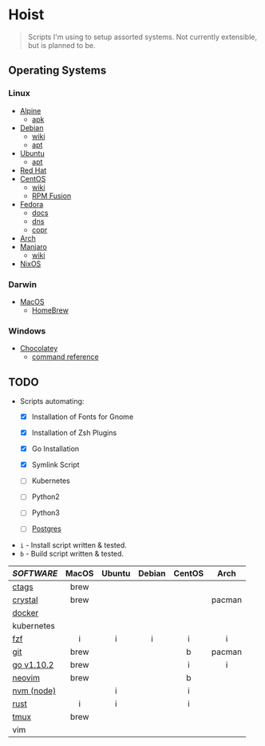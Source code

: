 # Hoist

> Scripts I'm using to setup assorted systems.
> Not currently extensible, but is planned to be.


## Operating Systems

### Linux
- [Alpine](https://pkgs.alpinelinux.org/packages)
  - [apk](https://pkgs.alpinelinux.org/packages)
- [Debian](https://www.debian.org/)
  - [wiki](https://wiki.debian.org/FrontPage)
  - [apt](https://packages.ubuntu.com/search?keywords=apt)
- [Ubuntu](https://www.ubuntu.com/desktop)
  - [apt](https://packages.ubuntu.com/search?keywords=apt)
- [Red Hat](https://www.redhat.com/en)
- [CentOS](https://www.centos.org/)
  - [wiki](https://wiki.centos.org/)
  - [RPM Fusion](https://copr.fedorainfracloud.org/)
- [Fedora](https://getfedora.org/)
  - [docs](https://docs.fedoraproject.org/)
  - [dns](https://github.com/rpm-software-management/dnf/wiki)
  - [copr](https://copr.fedorainfracloud.org/)
- [Arch](https://wiki.archlinux.org/)
- [Manjaro](https://manjaro.org/get-manjaro/)
  - [wiki](https://wiki.manjaro.org/index.php?title=Main_Page)
- [NixOS](https://nixos.org/)

### Darwin
- [MacOS](https://www.apple.com/macos/high-sierra/)
  - [HomeBrew](http://braumeister.org/)

### Windows
- [Chocolatey](https://chocolatey.org/packages)
  - [command reference](https://chocolatey.org/docs/commands-reference)

## TODO
- Scripts automating:
  - [x] Installation of Fonts for Gnome
  - [x] Installation of Zsh Plugins
  - [x] Go Installation
  - [x] Symlink Script
  - [ ] Kubernetes
  - [ ] Python2
  - [ ] Python3
  - [ ] [Postgres](https://hevodata.com/blog/how-to-install-and-use-postgresql-on-ubuntu-16-04/)


- `i` - Install script written & tested.
- `b` - Build script written & tested.

|                                *SOFTWARE*                                 | MacOS | Ubuntu | Debian | CentOS |  Arch  |
| :------------------------------------------------------------------------ | :---: | :----: | :----: | :----: | :----: |
| [ctags](https://github.com/universal-ctags/ctags)                         | brew  |        |        |        |        |
| [crystal](https://crystal-lang.org/docs/installation/)                    | brew  |        |        |        | pacman |
| [docker](https://store.docker.com/search?type=edition&offering=community) |       |        |        |        |        |
| kubernetes                                                                |       |        |        |        |        |
| [fzf](https://github.com/junegunn/fzf#installation)                       |   i   |   i    |   i    |   i    |   i    |
| [git](https://github.com/git/git/blob/master/INSTALL)                     | brew  |        |        |   b    | pacman |
| [go v1.10.2](https://golang.org/dl/)                                      | brew  |        |        |   i    |   i    |
| [neovim](https://github.com/neovim/neovim/wiki/Installing-Neovim)         | brew  |        |        |   b    |        |
| [nvm (node)](https://github.com/creationix/nvm#installation)              |       |   i    |        |   i    |        |
| [rust](https://www.rust-lang.org/en-US/install.html)                      |   i   |   i    |        |   i    |        |
| [tmux](https://github.com/tmux/tmux)                                      | brew  |        |        |        |        |
| vim                                                                       |       |        |        |        |        |


